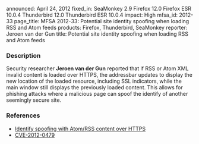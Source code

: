 announced: April 24, 2012
fixed_in: SeaMonkey 2.9
          Firefox 12.0
          Firefox ESR 10.0.4
          Thunderbird 12.0
          Thunderbird ESR 10.0.4
impact: High
mfsa_id: 2012-33
page_title: MFSA 2012-33: Potential site identity spoofing when loading RSS and Atom feeds
products: Firefox, Thunderbird, SeaMonkey
reporter: Jeroen van der Gun
title: Potential site identity spoofing when loading RSS and Atom feeds

<h3>Description</h3>

<p>Security researcher <strong>Jeroen van der Gun</strong> reported that if RSS
or Atom XML invalid content is loaded over HTTPS, the addressbar updates to
display the new location of the loaded resource, including SSL indicators, while
the main window still displays the previously loaded content. This allows for
phishing attacks where a malicious page can spoof the identify of another
seemingly secure site.
</p>


<h3>References</h3>

<ul>
  <li><a href="https://bugzilla.mozilla.org/show_bug.cgi?id=714631">
      Identify spoofing with Atom/RSS content over HTTPS</a></li>
  <li><a href="http://cve.mitre.org/cgi-bin/cvename.cgi?name=CVE-2012-0479" class="ex-ref">CVE-2012-0479</a></li>
</ul>



